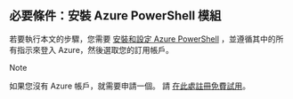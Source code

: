 ## <a name="prerequisite-install-the-azure-powershell-module"></a>必要條件：安裝 Azure PowerShell 模組

若要執行本文的步驟，您需要 [安裝和設定 Azure PowerShell](/powershell/azureps-cmdlets-docs) ，並遵循其中的所有指示來登入 Azure，然後選取您的訂用帳戶。

> [!NOTE]
> 如果您沒有 Azure 帳戶，就需要申請一個。 請 [在此處註冊免費試用](../articles/active-directory/sign-up-organization.md)。


<!--HONumber=Dec16_HO1-->


